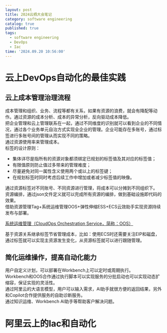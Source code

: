 ```yaml
---
layout: post
title: 2024云栖大会笔记
category: software engineering
catalog: true
published: true
tags:
  - software engineering
  - DevOps
  - Iac
time: '2024.09.20 10:56:00'
---
```


# 云上DevOps自动化的最佳实践
## 云上成本管理治理流程
成本管理和组织、业务、流程等都有关系，如果有资源的浪费，就会有降配等动作。通过资源的成本分析、成本的异常分析，反向驱动成本降低。  
把企业管理和云上管理联系在一起，通过不同维度的识别就可以看到企业的不同情况，通过各个业务单元自治方式实现全企业的管理。企业可能存在多账号，通过标签进行多账号间的管理从而实现不同的策略。  
通过资源使用率来管理成本。  
标签的设计原则：
- 集体详尽是指所有的资源对象都须绑定已规划的标签值及其对应的标签值；
- 有限值原则防止值过多带来的管理难度；
- 尽量避免对同一属性含义使用两个或以上的标签键；
- 在规划标签时同时考虑后续工作中增加或者减少标签值的映像。

通过资源标签对不同账号、不同资源进行管理，将成本可以分摊到不同组织下。  
资源编排，通过json文件定义就可以完成所有资源的编排，做到基础设施即代码的效果。  
借助资源管理Tag+系统运维管理OOS+弹性伸缩ESS+ECS云效助手实现资源持续发布与部署。

[系统运维管理（CloudOps Orchestration Service，简称：OOS）](https://cn.aliyun.com/product/oos?from_alibabacloud=)

基于资源关系继承标签节省管理成本，比如：使用ECS时还需要关注EIP和磁盘，通过标签就可以实现主资源发生变化，从资源标签就可以进行跟随管理。

## 简化运维操作，提高自动化能力
用户自定义计划，可以部署在Workbench上可以定时或周期执行。  
Workbench和OOS合作通过执行脚本可以实现服务的分批启动也可以实现动态扩缩容，保证实现的灵活性。  
通过阿里云的大语言模型，用户可以输入需求，AI助手就很方便的返回结果，另外和Copilot合作提供服务的自助诊断服务。  
通过知识运维、Workbench AI助手等帮助客户解决问题。  

# 阿里云上的Iac和自动化

